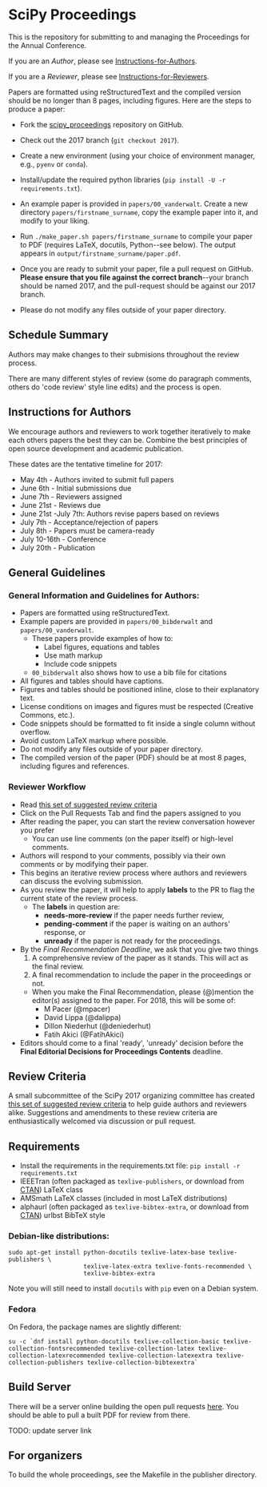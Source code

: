 # SciPy Proceedings

This is the repository for submitting to and managing the Proceedings for the Annual Conference.

If you are an *Author*, please see [Instructions-for-Authors](#Instructions-for-Authors).

If you are a *Reviewer*, please see [Instructions-for-Reviewers](#Instructions-for-Reviewers).


Papers are formatted using reStructuredText and the compiled version should be
no longer than 8 pages, including figures.  Here are the steps to produce a
paper:

- Fork the
  [scipy_proceedings](https://github.com/scipy-conference/scipy_proceedings)
  repository on GitHub.

- Check out the 2017 branch (``git checkout 2017``).

- Create a new environment (using your choice of environment manager, e.g., ``pyenv`` or ``conda``).

- Install/update the required python libraries (``pip install -U -r requirements.txt``).

- An example paper is provided in ``papers/00_vanderwalt``.  Create a new
  directory ``papers/firstname_surname``, copy the example paper into it, and
  modify to your liking.

- Run ``./make_paper.sh papers/firstname_surname`` to compile your paper to
  PDF (requires LaTeX, docutils, Python--see below).  The output appears in
  ``output/firstname_surname/paper.pdf``.

- Once you are ready to submit your paper, file a pull request on GitHub.
  **Please ensure that you file against the correct branch**--your branch
  should be named 2017, and the pull-request should be against our 2017
  branch.

- Please do not modify any files outside of your paper directory.

## Schedule Summary

Authors may make changes to their submisions throughout the review process.

There are many different styles of review (some do paragraph comments, others
do 'code review' style line edits) and the process is open.
## Instructions for Authors

We encourage authors and reviewers to work together iteratively to make each 
others papers the best they can be.
Combine the best principles of open source development and academic publication.

These dates are the tentative timeline for 2017:

- May 4th - Authors invited to submit full papers
- June 6th - Initial submissions due
- June 7th - Reviewers assigned
- June 21st - Reviews due
- June 21st -July 7th: Authors revise papers based on reviews
- July 7th - Acceptance/rejection of papers
- July 8th - Papers must be camera-ready
- July 10-16th - Conference
- July 20th - Publication

## General Guidelines

### General Information and Guidelines for Authors:

- Papers are formatted using reStructuredText.
- Example papers are provided in `papers/00_bibderwalt` and `papers/00_vanderwalt`.
    - These papers provide examples of how to:
        - Label figures, equations and tables
        - Use math markup
        - Include code snippets
    - `00_bibderwalt` also shows how to use a bib file for citations
- All figures and tables should have captions.
- Figures and tables should be positioned inline, close to their explanatory text.
- License conditions on images and figures must be respected (Creative Commons,
  etc.).
- Code snippets should be formatted to fit inside a single column without
  overflow.
- Avoid custom LaTeX markup where possible.
- Do not modify any files outside of your paper directory. 
- The compiled version of the paper (PDF) should be at most 8 pages,
  including figures and references.

### Reviewer Workflow

- Read [this set of suggested review criteria](https://github.com/scipy-conference/scipy_proceedings/blob/master/review_criteria.md)
- Click on the Pull Requests Tab and find the papers assigned to you
- After reading the paper, you can start the review conversation however you prefer
    - You can use line comments (on the paper itself) or high-level comments.
- Authors will respond to your comments, possibly via their own comments or by 
  modifying their paper.  
- This begins an iterative review process where authors and reviewers can discuss the
  evolving submission.
- As you review the paper, it will help to apply **labels** to the PR to flag the 
  current state of the review process. 
     - The **labels** in question are:
        - **needs-more-review** if the paper needs further review, 
        - **pending-comment** if the paper is waiting on an authors' response, or 
        - **unready** if the paper is not ready for the proceedings.
- By the *Final Recommendation Deadline*, we ask that you give two things
    1. A comprehensive review of the paper as it stands. This will act as the final 
       review.  
    2. A final recommendation to include the paper in the proceedings or not.
    - When you make the Final Recommendation, please (@)mention the editor(s) assigned 
      to the paper. For 2018, this will be some of:
        - M Pacer (@mpacer)
        - David Lippa (@dalippa)
        - Dillon Niederhut (@deniederhut)
        - Fatih Akici (@FatihAkici)
- Editors should come to a final 'ready', 'unready' decision before the **Final Editorial Decisions for Proceedings Contents** deadline.

## Review Criteria

A small subcommittee of the SciPy 2017 organizing committee has created [this
set of suggested review
criteria](https://github.com/scipy-conference/scipy_proceedings/blob/master/review_criteria.md)
to help guide authors and reviewers alike. Suggestions and amendments to these
review criteria are enthusiastically welcomed via discussion or pull request.


## Requirements

 - Install the requirements in the requirements.txt file: `pip install -r requirements.txt`
 - IEEETran (often packaged as ``texlive-publishers``, or download from
   [CTAN](http://www.ctan.org/tex-archive/macros/latex/contrib/IEEEtran/)) LaTeX
   class
 - AMSmath LaTeX classes (included in most LaTeX distributions)
 - alphaurl (often packaged as ``texlive-bibtex-extra``, or download from
   [CTAN](https://www.ctan.org/pkg/urlbst)) urlbst BibTeX style

### Debian-like distributions:

```
sudo apt-get install python-docutils texlive-latex-base texlive-publishers \
                     texlive-latex-extra texlive-fonts-recommended \
                     texlive-bibtex-extra
```

Note you will still need to install `docutils` with `pip` even on a Debian system.

### Fedora

On Fedora, the package names are slightly different:

```
su -c `dnf install python-docutils texlive-collection-basic texlive-collection-fontsrecommended texlive-collection-latex texlive-collection-latexrecommended texlive-collection-latexextra texlive-collection-publishers texlive-collection-bibtexextra`
```

## Build Server

There will be a server online building the open pull requests 
[here](http://zibi.bids.berkeley.edu:7001). You should be able to pull a built PDF 
for review from there.

TODO: update server link

## For organizers

To build the whole proceedings, see the Makefile in the publisher directory.
